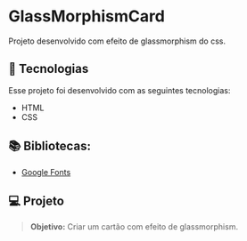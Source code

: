 # GlassMorphismCard
Projeto desenvolvido com efeito de glassmorphism do css.

## 🚀 Tecnologias

Esse projeto foi desenvolvido com as seguintes tecnologias:
* HTML
* CSS

## 📚 Bibliotecas:
* [Google Fonts](https://fonts.google.com/)

## 💻 Projeto
> **Objetivo:** Criar um cartão com efeito de glassmorphism.
